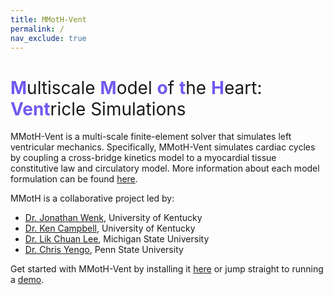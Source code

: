 ```yaml
---
title: MMotH-Vent
permalink: /
nav_exclude: true
---
```


<h1><span style="color: #7358ee">M</span><span style="font-weight:normal">ultiscale </span><span style="color: #7358ee">M</span><span style="font-weight:normal">odel </span><span style="color: #7358ee">o</span><span style="font-weight:normal">f </span><span style="color: #7358ee">t</span><span style="font-weight:normal">he </span><span style="color: #7358ee">H</span><span style="font-weight:normal">eart: </span><span style="color: #7358ee">Vent</span><span style="font-weight:normal">ricle Simulations </span></h1>


MMotH-Vent is a multi-scale finite-element solver that simulates left ventricular mechanics. Specifically, MMotH-Vent simulates cardiac cycles by coupling a cross-bridge kinetics model to a myocardial tissue constitutive law and circulatory model. More information about each model formulation can be found [here](./pages/model_formulations/).  

MMotH is a collaborative project led by:  
* [Dr. Jonathan Wenk](https://www.engr.uky.edu/directory/wenk-jonathan), University of Kentucky
* [Dr. Ken Campbell](https://sites.google.com/g.uky.edu/campbellmusclelab), University of Kentucky
* [Dr. Lik Chuan Lee](https://researchgroups.msu.edu/compbiomech/), Michigan State University
* [Dr. Chris Yengo](https://sites.psu.edu/yengolab1/), Penn State University

Get started with MMotH-Vent by installing it [here](./pages/getting_started/installation/installation.md) or jump straight to running a [demo](./pages/getting_started/running_a_simulation/running_demo.md).
